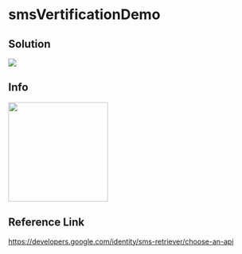 # smsVertificationDemo

## Solution
<img src="./screens/sms_retriever_api.png" width=“400”/>


## Info
<img src="./screens/app_view.png" width="200"/>

## Reference Link

https://developers.google.com/identity/sms-retriever/choose-an-api
